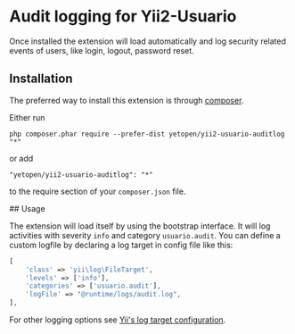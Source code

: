 # Audit logging for Yii2-Usuario

Once installed the extension will load automatically and log security related events of users, like
login, logout, password reset. 

## Installation

The preferred way to install this extension is through [composer](http://getcomposer.org/download/).

Either run

```
php composer.phar require --prefer-dist yetopen/yii2-usuario-auditlog "*"
```

or add

```
"yetopen/yii2-usuario-auditlog": "*"
```

to the require section of your `composer.json` file.


## Usage

The extension will load itself by using the bootstrap interface. It will log activities with severity
`info` and category `usuario.audit`.  You can define a custom logfile by declaring a log target in config file like this:

```php
[
    'class' => 'yii\log\FileTarget',
    'levels' => ['info'],
    'categories' => ['usuario.audit'],
    'logFile' => "@runtime/logs/audit.log",
],
```

For other logging options see [Yii's log target configuration](https://www.yiiframework.com/doc/guide/2.0/en/runtime-logging#log-targets).
